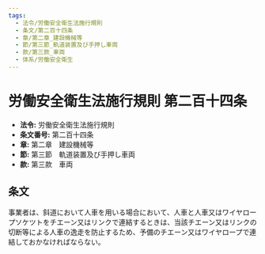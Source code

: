 ```yaml
---
tags:
  - 法令/労働安全衛生法施行規則
  - 条文/第二百十四条
  - 章/第二章_建設機械等
  - 節/第三節_軌道装置及び手押し車両
  - 款/第三款_車両
  - 体系/労働安全衛生
---
```

# 労働安全衛生法施行規則 第二百十四条

- **法令:** 労働安全衛生法施行規則
- **条文番号:** 第二百十四条
- **章:** 第二章　建設機械等
- **節:** 第三節　軌道装置及び手押し車両
- **款:** 第三款　車両

## 条文
事業者は、斜道において人車を用いる場合において、人車と人車又はワイヤロープソケツトをチエーン又はリンクで連結するときは、当該チエーン又はリンクの切断等による人車の逸走を防止するため、予備のチエーン又はワイヤロープで連結しておかなければならない。

